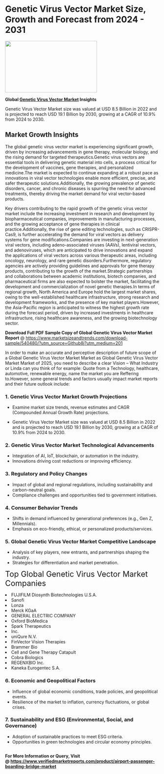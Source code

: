 <H1>Genetic Virus Vector Market Size, Growth and Forecast from 2024 - 2031</H1><img class="aligncenter size-medium wp-image-584254" src="https://thirdeyenews.in/wp-content/uploads/2024/09/Global-Market-Research-300x168.jpeg" alt="" width="300" height="168" /><p><strong>Global&nbsp;<a href="https://www.marketsizeandtrends.com/download-sample/540480/?utm_source=Github8j?utm_medium=201">Genetic Virus Vector Market</a> Insights</strong></p><p>Genetic Virus Vector Market size was valued at USD 8.5 Billion in 2022 and is projected to reach USD 19.1 Billion by 2030, growing at a CAGR of 10.9% from 2024 to 2030.</p><p><h2>Market Growth Insights</h2> <p>The global genetic virus vector market is experiencing significant growth, driven by increasing advancements in gene therapy, molecular biology, and the rising demand for targeted therapeutics.Genetic virus vectors are essential tools in delivering genetic material into cells, a process critical for the development of vaccines, gene therapies, and personalized medicine.The market is expected to continue expanding at a robust pace as innovations in viral vector technologies enable more efficient, precise, and safer therapeutic solutions.Additionally, the growing prevalence of genetic disorders, cancer, and chronic diseases is spurring the need for advanced treatments, thereby driving the market demand for viral vector-based products.</p> <p>Key drivers contributing to the rapid growth of the genetic virus vector market include the increasing investment in research and development by biopharmaceutical companies, improvements in manufacturing processes, and the growing acceptance of gene therapies in clinical practice.Additionally, the rise of gene editing technologies, such as CRISPR-Cas9, is further accelerating the demand for viral vectors as delivery systems for gene modifications.Companies are investing in next-generation viral vectors, including adeno-associated viruses (AAVs), lentiviral vectors, and adenoviruses, which are anticipated to drive innovations and expand the applications of viral vectors across various therapeutic areas, including oncology, neurology, and rare genetic disorders.Furthermore, regulatory agencies are actively providing guidelines and approvals for gene therapy products, contributing to the growth of the market.Strategic partnerships and collaborations between academic institutions, biotech companies, and pharmaceutical firms are also expected to bolster the market, facilitating the development and commercialization of novel genetic therapies.In terms of regional growth, North America and Europe hold the largest market shares, owing to the well-established healthcare infrastructure, strong research and development frameworks, and the presence of key market players.However, the Asia-Pacific region is anticipated to witness the highest growth rate during the forecast period, driven by increased investments in healthcare infrastructure, rising healthcare awareness, and the growing biotechnology sector.<p><span class=""><strong>Download Full PDF Sample Copy of Global Genetic Virus Vector Market Report</strong> @ <a href="https://www.marketsizeandtrends.com/download-sample/540480/?utm_source=Github8j?utm_medium=201" target="_blank">https://www.marketsizeandtrends.com/download-sample/540480/?utm_source=Github8j?utm_medium=201</a></span></p><p>In order to make an accurate and perceptive description of future scope of a Global&nbsp;Genetic Virus Vector Market Market as Global&nbsp;Genetic Virus Vector Market Market of 2025, you need to describe a clear Vision &ndash; What Industry or Linda can you think of for example: Quote from a Technology, healthcare, automotive, renewable energy, name the market you are Reffering to.However, some general trends and factors usually impact market reports and their future outlook include:</p><h3>1.&nbsp;<strong>Genetic Virus Vector Market Growth Projections</strong></h3><ul><li>Examine market size trends, revenue estimates and CAGR (Compounded Annual Growth Rate) projections.</li><li><p>Genetic Virus Vector Market size was valued at USD 8.5 Billion in 2022 and is projected to reach USD 19.1 Billion by 2030, growing at a CAGR of 10.9% from 2024 to 2030.</p></li></ul><h3>2.&nbsp;<strong>Genetic Virus Vector Market Technological Advancements</strong></h3><ul><li>Integration of AI, IoT, blockchain, or automation in the industry.</li><li>Innovations driving cost reductions or improving efficiency.</li></ul><h3>3.&nbsp;<strong>Regulatory and Policy Changes</strong></h3><ul><li>Impact of global and regional regulations, including sustainability and carbon-neutral goals.</li><li>Compliance challenges and opportunities tied to government initiatives.</li></ul><h3>4.&nbsp;<strong>Consumer Behavior Trends</strong></h3><ul><li>Shifts in demand influenced by generational preferences (e.g., Gen Z, Millennials).</li><li>Emphasis on eco-friendly, ethical, or personalized products/services.</li></ul><h3>5.&nbsp;<strong>Global Genetic Virus Vector Market Competitive Landscape</strong></h3><ul><li>Analysis of key players, new entrants, and partnerships shaping the industry.</li><li>Strategies for differentiation and market penetration.</li></ul><p data-pm-slice="1 1 []"><span style="color: inherit; font-family: inherit; font-size: 25px;">Top Global Genetic Virus Vector Market Companies</span></p><div class="" data-test-id=""><p><li>FUJIFILM Diosynth Biotechnologies U.S.A.</li><li> Sanofi</li><li> Lonza</li><li> Merck KGaA</li><li> GENERAL ELECTRIC COMPANY</li><li> Oxford BioMedica</li><li> Spark Therapeutics</li><li> Inc.</li><li> uniQure N.V.</li><li> FinVector Vision Therapies</li><li> Brammer Bio</li><li> Cell and Gene Therapy Catapult</li><li> Cobra Biologics</li><li> REGENXBIO Inc.</li><li> Kaneka Eurogentec S.A.</li></p></div><h3>6.&nbsp;<strong>Economic and Geopolitical Factors</strong></h3><ul><li>Influence of global economic conditions, trade policies, and geopolitical events.</li><li>Resilience of the market to inflation, currency fluctuations, or global crises.</li></ul><h3>7.&nbsp;<strong>Sustainability and ESG (Environmental, Social, and Governance)</strong></h3><ul><li>Adoption of sustainable practices to meet ESG criteria.</li><li>Opportunities in green technologies and circular economy principles.</li></ul><h2><strong style="font-size: 14px;">For More Information or Query, Visit @&nbsp;</strong><a style="background-color: #ffffff; font-size: 14px;" href="https://www.marketsizeandtrends.com/report/genetic-virus-vector-market/" target="_blank">https://www.verifiedmarketreports.com/product/airport-passenger-boarding-bridge-market</a></h2>